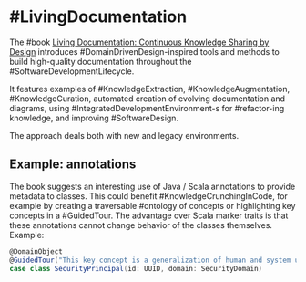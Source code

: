 # #LivingDocumentation

The #book [Living Documentation: Continuous Knowledge Sharing by Design](https://www.goodreads.com/book/show/34927405-living-documentation) introduces #DomainDrivenDesign-inspired tools and methods to build high-quality documentation throughout the #SoftwareDevelopmentLifecycle.

It features examples of #KnowledgeExtraction, #KnowledgeAugmentation, #KnowledgeCuration, automated creation of evolving documentation and diagrams, using #IntegratedDevelopmentEnvironment-s for #refactor-ing knowledge, and improving #SoftwareDesign.

The approach deals both with new and legacy environments.

## Example: annotations

The book suggests an interesting use of Java / Scala annotations to provide metadata to classes. This could benefit #KnowledgeCrunchingInCode, for example by creating a traversable #ontology of concepts or highlighting key concepts in a #GuidedTour. The advantage over Scala marker traits is that these annotations cannot change behavior of the classes themselves. Example:

```scala
@DomainObject
@GuidedTour("This key concept is a generalization of human and system users.")
case class SecurityPrincipal(id: UUID, domain: SecurityDomain)
```
